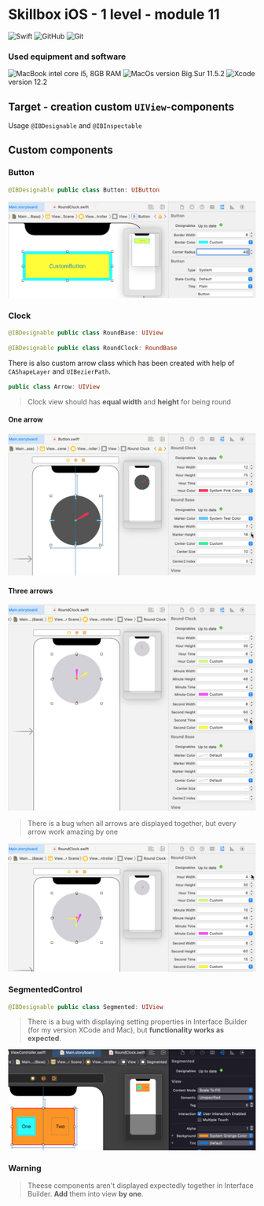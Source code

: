 #  Skillbox iOS - 1 level - module 11 
![Swift](https://img.shields.io/badge/Swift-FA7343?style=for-the-badge&logo=swift&logoColor=white) ![GitHub](https://img.shields.io/badge/GitHub-100000?style=for-the-badge&logo=github&logoColor=white) ![Git](https://img.shields.io/badge/Git-F05032?style=for-the-badge&logo=git&logoColor=white)

### Used equipment and software
![MacBook](https://img.shields.io/badge/Apple-laptop-999999?style=for-the-badge&logo=apple&logoColor=white) intel core i5, 8GB RAM
![MacOs](https://img.shields.io/badge/mac%20os-000000?style=for-the-badge&logo=apple&logoColor=white) version Big.Sur 11.5.2
![Xcode](https://img.shields.io/badge/Xcode-007ACC?style=flat-square&logo=Xcode&logoColor=white) version 12.2

## Target - creation custom `UIView`-components
Usage `@IBDesignable` and `@IBInspectable`

## Custom components
### Button
``` swift
@IBDesignable public class Button: UIButton
```
![Button](./git_resources/Button.png)
### Clock
``` swift
@IBDesignable public class RoundBase: UIView
```
``` swift
@IBDesignable public class RoundClock: RoundBase
```
There is also custom arrow class which has been created with help of `CAShapeLayer` and `UIBezierPath`.
``` swift
public class Arrow: UIView
```
>Clock view should has **equal width** and **height** for being round
#### One arrow
![Clock with one arrow](./git_resources/clock_one_arrow.png)
#### Three arrows
![Clock with three arrows](./git_resources/clock_three_arrows.png)
>There is a bug when all arrows are displayed together, but every arrow work amazing by one

![Clock with three arrows bug](./git_resources/clock_three_arrow_bug.png)
### SegmentedControl
``` swift
@IBDesignable public class Segmented: UIView
```
>There is a bug with displaying setting properties in Interface Builder (for my version XCode and Mac), but **functionality works as expected**.

![Segmented](./git_resources/segmented.png)
### Warning
> Theese components aren't displayed expectedly together in Interface Builder. **Add** them into view **by one**.
